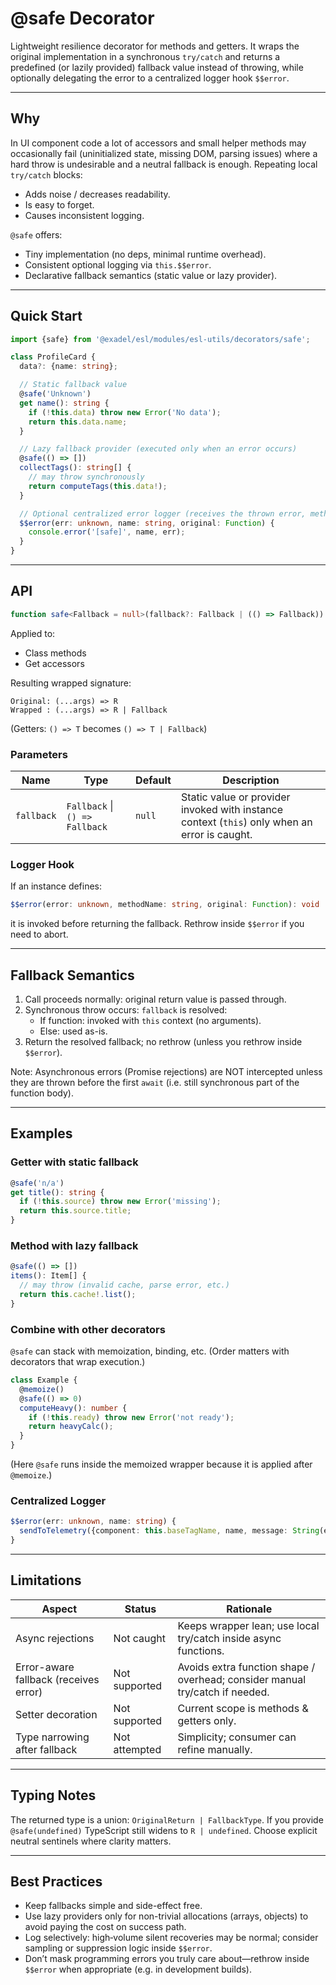 # @safe Decorator

Lightweight resilience decorator for methods and getters. It wraps the original implementation in a synchronous `try/catch` and returns a predefined (or lazily provided) fallback value instead of throwing, while optionally delegating the error to a centralized logger hook `$$error`.

---
## Why
In UI component code a lot of accessors and small helper methods may occasionally fail (uninitialized state, missing DOM, parsing issues) where a hard throw is undesirable and a neutral fallback is enough. Repeating local `try/catch` blocks:
- Adds noise / decreases readability.
- Is easy to forget.
- Causes inconsistent logging.

`@safe` offers:
- Tiny implementation (no deps, minimal runtime overhead).
- Consistent optional logging via `this.$$error`.
- Declarative fallback semantics (static value or lazy provider).

---
## Quick Start
```ts
import {safe} from '@exadel/esl/modules/esl-utils/decorators/safe';

class ProfileCard {
  data?: {name: string};

  // Static fallback value
  @safe('Unknown')
  get name(): string {
    if (!this.data) throw new Error('No data');
    return this.data.name;
  }

  // Lazy fallback provider (executed only when an error occurs)
  @safe(() => [])
  collectTags(): string[] {
    // may throw synchronously
    return computeTags(this.data!);
  }

  // Optional centralized error logger (receives the thrown error, method name and original fn reference)
  $$error(err: unknown, name: string, original: Function) {
    console.error('[safe]', name, err);
  }
}
```

---
## API
```ts
function safe<Fallback = null>(fallback?: Fallback | (() => Fallback)): MethodDecorator;
```
Applied to:
- Class methods
- Get accessors

Resulting wrapped signature:
```
Original: (...args) => R
Wrapped : (...args) => R | Fallback
```
(Getters: `() => T` becomes `() => T | Fallback`)

### Parameters
| Name | Type | Default | Description |
|------|------|---------|-------------|
| `fallback` | `Fallback` \| `() => Fallback` | `null` | Static value or provider invoked with instance context (`this`) only when an error is caught. |

### Logger Hook
If an instance defines:
```ts
$$error(error: unknown, methodName: string, original: Function): void
```
it is invoked before returning the fallback. Rethrow inside `$$error` if you need to abort.

---
## Fallback Semantics
1. Call proceeds normally: original return value is passed through.
2. Synchronous throw occurs: `fallback` is resolved:
   - If function: invoked with `this` context (no arguments).
   - Else: used as-is.
3. Return the resolved fallback; no rethrow (unless you rethrow inside `$$error`).

Note: Asynchronous errors (Promise rejections) are NOT intercepted unless they are thrown before the first `await` (i.e. still synchronous part of the function body).

---
## Examples
### Getter with static fallback
```ts
@safe('n/a')
get title(): string {
  if (!this.source) throw new Error('missing');
  return this.source.title;
}
```

### Method with lazy fallback
```ts
@safe(() => [])
items(): Item[] {
  // may throw (invalid cache, parse error, etc.)
  return this.cache!.list();
}
```

### Combine with other decorators
`@safe` can stack with memoization, binding, etc. (Order matters with decorators that wrap execution.)

```ts
class Example {
  @memoize()
  @safe(() => 0)
  computeHeavy(): number {
    if (!this.ready) throw new Error('not ready');
    return heavyCalc();
  }
}
```
(Here `@safe` runs inside the memoized wrapper because it is applied after `@memoize`.)

### Centralized Logger
```ts
$$error(err: unknown, name: string) {
  sendToTelemetry({component: this.baseTagName, name, message: String(err)});
}
```

---
## Limitations
| Aspect | Status | Rationale |
|--------|--------|-----------|
| Async rejections | Not caught | Keeps wrapper lean; use local try/catch inside async functions. |
| Error-aware fallback (receives error) | Not supported | Avoids extra function shape / overhead; consider manual try/catch if needed. |
| Setter decoration | Not supported | Current scope is methods & getters only. |
| Type narrowing after fallback | Not attempted | Simplicity; consumer can refine manually. |

---
## Typing Notes
The returned type is a union: `OriginalReturn | FallbackType`.
If you provide `@safe(undefined)` TypeScript still widens to `R | undefined`. Choose explicit neutral sentinels where clarity matters.

---
## Best Practices
- Keep fallbacks simple and side-effect free.
- Use lazy providers only for non-trivial allocations (arrays, objects) to avoid paying the cost on success path.
- Log selectively: high‑volume silent recoveries may be normal; consider sampling or suppression logic inside `$$error`.
- Don’t mask programming errors you truly care about—rethrow inside `$$error` when appropriate (e.g. in development builds).

